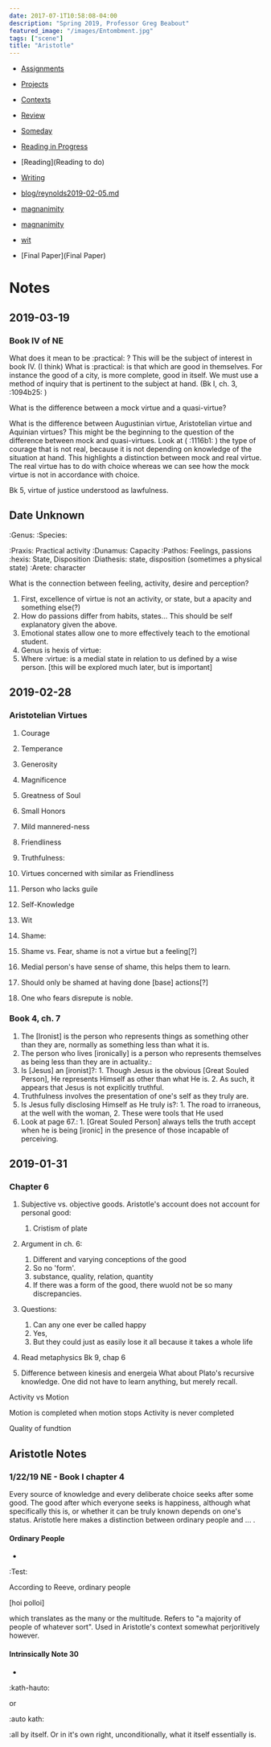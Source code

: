```yaml
---
date: 2017-07-1T10:58:08-04:00
description: "Spring 2019, Professor Greg Beabout"
featured_image: "/images/Entombment.jpg"
tags: ["scene"]
title: "Aristotle"
---
```


* [Assignments](Assignments)
* [Projects](Projects)
* [Contexts](Contexts)
* [Review](Review)
* [Someday](MaybeSomedayMaybe)
* [Reading in Progress](Progress)
* [Reading](Reading to do)
* [Writing](Writing)
* [blog/reynolds2019-02-05.md](blog/reynolds2019-02-05.md)

* [magnanimity](magnanimity.md)
* [magnanimity](magnanimity.md)
* [wit](wit)
* [Final Paper](Final Paper) 
  
# Notes

## 2019-03-19

### Book IV of NE

What does it mean to be :practical: ? This will be the subject of interest in book IV. (I think) What is :practical: is that which are good in themselves. For instance the good of a city, is more complete, good in itself. We must use a method of inquiry that is pertinent to the subject at hand. (Bk I, ch. 3, :1094b25: )

What is the difference between a mock virtue and a quasi-virtue? 

What is the difference between Augustinian virtue, Aristotelian virtue and Aquinian virtues? This might be the beginning to the question of the difference between mock and quasi-virtues. Look at ( :1116b1: ) the type of courage that is not real, because it is not depending on knowledge of the situation at hand. This highlights a distinction between mock and real virtue. The real virtue has to do with choice whereas we can see how the mock virtue is not in accordance with choice. 

Bk 5, virtue of justice understood as lawfulness. 

##  Date Unknown

:Genus: :Species: 

:Praxis: Practical activity
:Dunamus: Capacity
:Pathos: Feelings, passions
:hexis: State, Disposition
:Diathesis: state, disposition (sometimes a physical state)
:Arete: character

What is the connection between feeling, activity, desire and perception?

1. First, excellence of virtue is not an activity, or state, but a apacity and something else(?)
2. How do passions differ from habits, states... This should be self explanatory given the above.
3. Emotional states allow one to more effectively teach to the emotional student.
4. Genus is hexis of virtue:
  1. Where :virtue: is a medial state in relation to us defined by a wise person. [this will be explored much later, but is important]


## 2019-02-28

### Aristotelian Virtues

1. Courage
2. Temperance
3. Generosity
4. Magnificence
5. Greatness of Soul

6. Small Honors
7. Mild mannered-ness 
8. Friendliness
9. Truthfulness:
  1. Virtues concerned with similar as Friendliness
  2. Person who lacks guile
  3. Self-Knowledge

10. Wit
11. Shame:
  1. Shame vs. Fear, shame is not a virtue but a feeling[?]
  2. Medial person's have sense of shame, this helps them to learn.
  3. Should only be shamed at having done [base] actions[?]
  4. One who fears disrepute is noble. 

### Book 4, ch. 7

1. The [Ironist] is the person who represents things as something other than they are, normally as something less than what it is.
2. The person who lives [ironically] is a person who represents themselves as being less than they are in actuality.:
  1. Is [Jesus] an [ironist]?:
    1. Though Jesus is the obvious [Great Souled Person], He represents Himself as other than what He is.
    2. As such, it appears that Jesus is not explicitly truthful.
  2. Truthfulness involves the presentation of one's self as they truly are.
  3. Is Jesus fully disclosing Himself as He truly is?:
    1. The road to irraneous, at the well with the woman,
    2. These were tools that He used
  4. Look at page 67.:
    1. [Great Souled Person] always tells the truth accept when he is being [ironic] in the presence of those incapable of perceiving.



## 2019-01-31

### Chapter 6

1. Subjective vs. objective goods. Aristotle's account does not account for personal good:
	1. Cristism of plate
2. Argument in ch. 6:
	1. Different and varying conceptions of the good
	2. So no 'form'.
	3. substance, quality, relation, quantity
	4. If there was a form of the good, there wuold not be so many discrepancies.

3. Questions:
	1. Can any one ever be called happy
	2. Yes,
	3. But they could just as easily lose it all because it takes a whole life
4. Read metaphysics Bk 9, chap 6

5. Difference between kinesis and energeia
What about Plato's recursive knowledge. One did not have to learn anything, but merely recall.

Activity vs Motion

Motion is completed when motion stops
Activity is never completed

Quality of fundtion

## Aristotle Notes

### 1/22/19  NE - Book I chapter 4

Every source of knowledge and every deliberate choice seeks after some good. 
The good after which everyone seeks is happiness, although what specifically this is, or whether it can be truly known depends on one's status. Aristotle here makes a distinction between ordinary people and ... .

####  Ordinary People

*
:Test:

According to Reeve, ordinary people 

[hoi polloi]

which translates as the many or the multitude. Refers to "a majority of people of whatever sort". Used in Aristotle's context somewhat perjoritively however.

#### Intrinsically  Note 30

* 
:kath-hauto:

or 

:auto kath:

:all by itself. Or in it's own right, unconditionally, what it itself essentially is.
